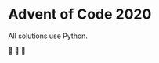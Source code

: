 # Advent of Code 2020

All solutions use Python.

:christmas_tree: :christmas_tree: :christmas_tree:
